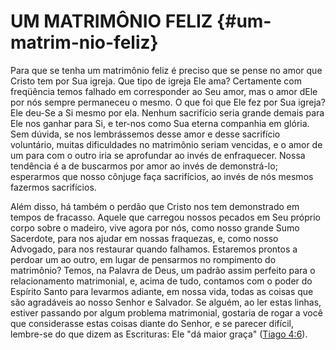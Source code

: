 # UM MATRIMÔNIO FELIZ {#um-matrim-nio-feliz}

Para que se tenha um matrimônio feliz é preciso que se pense no amor que Cristo tem por Sua igreja. Que tipo de igreja Ele ama? Certamente com freqüência temos falhado em corresponder ao Seu amor, mas o amor dEle por nós sempre permaneceu o mesmo. O que foi que Ele fez por Sua igreja? Ele deu-Se a Si mesmo por ela. Nenhum sacrifício seria grande demais para Ele nos ganhar para Si, e ter-nos como Sua eterna companhia em glória. Sem dúvida, se nos lembrássemos desse amor e desse sacrifício voluntário, muitas dificuldades no matrimônio seriam vencidas, e o amor de um para com o outro iria se aprofundar ao invés de enfraquecer. Nossa tendência é a de buscarmos por amor ao invés de demonstrá-lo; esperarmos que nosso cônjuge faça sacrifícios, ao invés de nós mesmos fazermos sacrifícios.

Além disso, há também o perdão que Cristo nos tem demonstrado em tempos de fracasso. Aquele que carregou nossos pecados em Seu próprio corpo sobre o madeiro, vive agora por nós, como nosso grande Sumo Sacerdote, para nos ajudar em nossas fraquezas, e, como nosso Advogado, para nos restaurar quando falhamos. Estaremos prontos a perdoar um ao outro, em lugar de pensarmos no rompimento do matrimônio? Temos, na Palavra de Deus, um padrão assim perfeito para o relacionamento matrimonial, e, acima de tudo, contamos com o poder do Espírito Santo para levarmos adiante, em nossa vida, todas as coisas que são agradáveis ao nosso Senhor e Salvador. Se alguém, ao ler estas linhas, estiver passando por algum problema matrimonial, gostaria de rogar a você que considerasse estas coisas diante do Senhor, e se parecer difícil, lembre-se do que dizem as Escrituras: Ele &quot;dá maior graça&quot; ([Tiago 4:6](http://bibliaonline.com.br/acf/tg/4/6)).